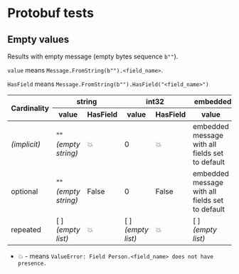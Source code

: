# Protobuf tests

## Empty values

Results with empty message (empty bytes sequence `b""`).

`value` means `Message.FromString(b"").<field_name>`.

`HasField` means `Message.FromString(b"").HasField("<field_name>")`

<table>
    <thead>
        <tr>
            <th rowspan="2">Cardinality</th>
            <th colspan="2">string</th>
            <th colspan="2">int32</th>
            <th colspan="2">embedded message</th>
        </tr>
        <tr>
            <th>value</th>
            <th>HasField</th>
            <th>value</th>
            <th>HasField</th>
            <th>value</th>
            <th>HasField</th>
        </tr>
    </thead>
    <tbody>
        <tr>
            <td><i>(implicit)</i></td>
            <td>""<br><i>(empty string)</i></td>
            <td>💥</td>
            <td>0</td>
            <td>💥</td>
            <td>embedded message with all fields set to default</td>
            <td>False</td>
        </tr>
        <tr>
            <td>optional</td>
            <td>""<br><i>(empty string)</i></td>
            <td>False</td>
            <td>0</td>
            <td>False</td>
            <td>embedded message with all fields set to default</td>
            <td>False</td>
        </tr>
        <tr>
            <td>repeated</td>
            <td>[ ]<br><i>(empty list)</i></td>
            <td>💥</td>
            <td>[ ]<br><i>(empty list)</i></td>
            <td>💥</td>
            <td>[ ]<br><i>(empty list)</i></td>
            <td>💥</td>
        </tr>
    </tbody>
</table>

* 💥 - means `ValueError: Field Person.<field_name> does not have presence.`
